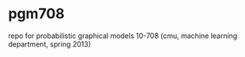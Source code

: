 pgm708
======

repo for probabilistic graphical models 10-708 (cmu, machine learning department, spring 2013)
